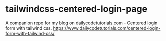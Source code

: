 # tailwindcss-centered-login-page

A companion repo for my blog on dailycodetutorials.com - Centered login form with tailwind css.
https://www.dailycodetutorials.com/centered-login-form-with-tailwind-css/

